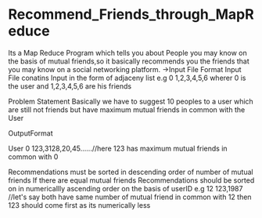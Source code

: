 # Recommend_Friends_through_MapReduce
Its a Map Reduce Program which tells you about People you may know on the basis of mutual friends,so it basically recommends you the friends that you may know on a social networking platform.
->Input File Format
Input File conatins Input in the form of adjaceny list
<SocialNetworkingSiteUser><tabspace><Friends separated by comma>
 e.g   0  1,2,3,4,5,6
  wherer 0 is the user and 1,2,3,4,5,6 are his friends 
  
  Problem Statement
  Basically we have to suggest 10 peoples to a user which are still not friends but have maximum mutual friends in common with the User
  
 OutputFormat
 
 User<Tabspace><Recommendation separated with comma>
  0   123,3128,20,45......//here 123 has maximum mutual friends in common with 0
  
  Recommendations must be sorted in descending order of number of mutual friends
  If there are equal mutual friends Recommendations should be sorted on  in numericallly ascending order on the basis of userID
  e.g 12  123,1987 //let's say both have same number of mutual friend in common with 12 then 123 should come first as its numerically less 
  
